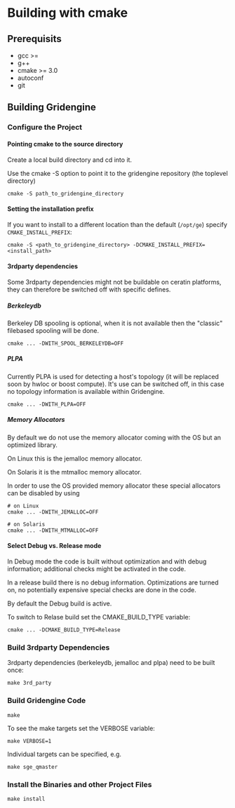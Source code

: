 # Building with cmake

## Prerequisits

* gcc >= 
* g++
* cmake >= 3.0
* autoconf
* git

## Building Gridengine


### Configure the Project

#### Pointing cmake to the source directory
Create a local build directory and cd into it.

Use the cmake -S option to point it to the gridengine repository (the toplevel directory)

```shell
cmake -S path_to_gridengine_directory
```

#### Setting the installation prefix

If you want to install to a different location than the default (`/opt/ge`) specify
`CMAKE_INSTALL_PREFIX`:

```shell
cmake -S <path_to_gridengine_directory> -DCMAKE_INSTALL_PREFIX=<install_path>
```

#### 3rdparty dependencies

Some 3rdparty dependencies might not be buildable on ceratin platforms,
they can therefore be switched off with specific defines.

##### Berkeleydb

Berkeley DB spooling is optional, when it is not available then the "classic" filebased spooling will be done.

```shell
cmake ... -DWITH_SPOOL_BERKELEYDB=OFF
```

##### PLPA

Currently PLPA is used for detecting a host's topology (it will be replaced soon by hwloc or boost compute).
It's use can be switched off, in this case no topology information is available within Gridengine.

```shell
cmake ... -DWITH_PLPA=OFF
```

##### Memory Allocators

By default we do not use the memory allocator coming with the OS but an optimized library.

On Linux this is the jemalloc memory allocator.

On Solaris it is the mtmalloc memory allocator.

In order to use the OS provided memory allocator these special allocators can be disabled by using
```shell
# on Linux
cmake ... -DWITH_JEMALLOC=OFF

# on Solaris
cmake ... -DWITH_MTMALLOC=OFF
```

#### Select Debug vs. Release mode

In Debug mode the code is built without optimization and with debug information;
additional checks might be activated in the code.

In a release build there is no debug information. Optimizations are turned on,
no potentially expensive special checks are done in the code.

By default the Debug build is active.

To switch to Relase build set the CMAKE_BUILD_TYPE variable:
```shell
cmake ... -DCMAKE_BUILD_TYPE=Release
```

### Build 3rdparty Dependencies

3rdparty dependencies (berkeleydb, jemalloc and plpa) need to be built once:

```shell
make 3rd_party
```

### Build Gridengine Code

```shell
make
```

To see the make targets set the VERBOSE variable:

```shell
make VERBOSE=1
```

Individual targets can be specified, e.g.

```shell
make sge_qmaster
```

### Install the Binaries and other Project Files

```shell
make install
```


